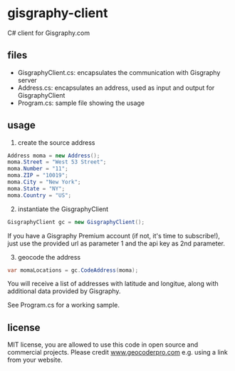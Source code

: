 gisgraphy-client
================

C# client for Gisgraphy.com

files
-----
* GisgraphyClient.cs: encapsulates the communication with Gisgraphy server
* Address.cs: encapsulates an address, used as input and output for GisgraphyClient
* Program.cs: sample file showing the usage

usage
-----
1. create the source address 
```c#
Address moma = new Address();
moma.Street = "West 53 Street";
moma.Number = "11";
moma.ZIP = "10019";
moma.City = "New York";
moma.State = "NY";
moma.Country = "US";
```

2. instantiate the GisgraphyClient
```c#
GisgraphyClient gc = new GisgraphyClient();
```
If you have a Gisgraphy Premium account (if not, it's time to subscribe!), just use the provided url as parameter 1 and the api key as 2nd parameter.

3. geocode the address
```c#
var momaLocations = gc.CodeAddress(moma);
```
You will receive a list of addresses with latitude and longitue, along with additional data provided by Gisgraphy.

See Program.cs for a working sample.

license
-------
MIT license, you are allowed to use this code in open source and commercial projects.
Please credit www.geocoderpro.com e.g. using a link from your website.
